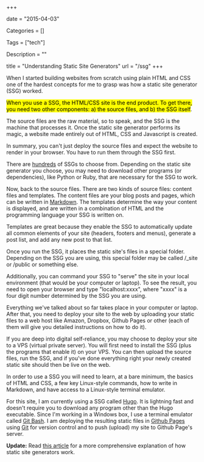 +++

date = "2015-04-03"

Categories = []

Tags = ["tech"]

Description = ""

title = "Understanding Static Site Generators"
url = "/ssg"
+++



When I started building websites from scratch using plain HTML and CSS one of the hardest concepts for me to grasp was how a static site generator (SSG) worked. 

<mark>When you use a SSG, the HTML/CSS site is the end product. To get there, you need two other components: a) the source files, and b) the SSG itself</mark>.

The source files are the raw material, so to speak, and the SSG is the machine that processes it. Once the static site generator performs its magic, a website made entirely out of HTML, CSS and Javascript is created.

In summary, you can't just deploy the source files and expect the website to render in your browser. You have to run them through the SSG first.

There are [hundreds](http://www.staticsitegenerators.net) of SSGs to choose from. Depending on the static site generator you choose, you may need to download other programs (or dependencies), like Python or Ruby, that are necessary for the SSG to work. 

Now, back to the source files. There are two kinds of source files: content files and templates. The content files are your blog posts and pages, which can be written in [Markdown](http://daringfireball.net/projects/markdown/). The templates determine the way your content is displayed, and are written in a combination of HTML and the programming language your SSG is written on. 

Templates are great because they enable the SSG to automatically update all common elements of your site (headers, footers and menus), generate a post list, and add any new post to that list.

Once you run the SSG, it places the static site's files in a special folder. Depending on the SSG you are using, this special folder may be called /_site or /public or something else.

Additionally, you can command your SSG to "serve" the site in your local environment (that would be your computer or laptop). To see the result, you need to open your browser and type "localhost:xxxx", where "xxxx" is a four digit number determined by the SSG you are using.

Everything we've talked about so far takes place in your computer or laptop. After that, you need to deploy your site to the web by uploading your static files to a web host like Amazon, Dropbox, Github Pages or other (each of them will give you detailed instructions on how to do it). 

If you are deep into digital self-reliance, you may choose to deploy your site to a VPS (virtual private server). You will first need to install the SSG (plus the programs that enable it) on your VPS. You can then upload the source files, run the SSG, and if you've done everything right your newly created static site should then be live on the web. 

In order to use a SSG you will need to learn, at a bare minimum, the basics of HTML and CSS, a few key Linux-style commands, how to write in Markdown, and have access to a Linux-style terminal emulator.

For this site, I am currently using a SSG called [Hugo](http://www.gohugo.io). It is lightning fast and doesn't require you to download any program other than the Hugo executable. Since I'm working in a Windows box, I use a terminal emulator called [Git Bash](https://msysgit.github.io/). I am deploying the resulting static files in [Github Pages](https://pages.github.com/) using [Git](http://git-scm.com/) for version control and to push (upload) my site to Github Page's server.

**Update:** Read [this article](http://davidwalsh.name/introduction-static-site-generators) for a more comprehensive explanation of how static site generators work.